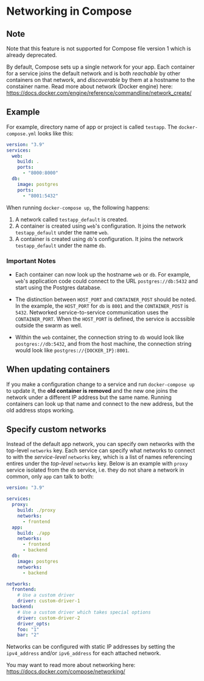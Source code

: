 # Networking in Compose

## Note

Note that this feature is not supported for Compose file version 1 which is already deprecated.

By default, Compose sets up a single network for your app. Each container for a service joins the default network and is both _reachable_ by other containers on that network, and _discoverable_ by them at a hostname to the constainer name. Read more about network (Docker engine) here: <https://docs.docker.com/engine/reference/commandline/network_create/>

## Example

For example, directory name of app or project is called `testapp`. The `docker-compose.yml` looks like this:

```yml
version: "3.9"
services:
  web:
    build: .
    ports:
      - "8000:8000"
  db:
    image: postgres
    ports:
      - "8001:5432"
```

When running `docker-compose up`, the following happens:

1. A network called `testapp_default` is created.
2. A container is created using `web`'s configuration. It joins the network `testapp_default` under the name `web`.
3. A container is created using `db`'s configuration. It joins the network `testapp_default` under the name `db`.

### Important Notes

- Each container can now look up the hostname `web` or `db`. For example, `web`'s application code could connect to the URL `postgres://db:5432` and start using the Postgres database.

- The distinction between `HOST_PORT` and `CONTAINER_POST` should be noted. In the example, the `HOST_PORT` for `db` is `8001` and the `CONTAINER_POST` is `5432`. Networked service-to-service communication uses the `CONTAINER_PORT`. When the `HOST_PORT` is defined, the service is accssible outside the swarm as well.

- Within the `web` container, the connection string to `db` would look like `postgres://db:5432`, and from the host machine, the connection string would look like `postgres://{DOCKER_IP}:8001`.

## When updating containers

If you make a configuration change to a service and run `docker-compose up` to update it, the **old container is removed** and the new one joins the network under a different IP address but the same name. Running containers can look up that name and connect to the new address, but the old address stops working.

## Specify custom networks

Instead of the default app network, you can specify own networks with the top-level `networks` key. Each service can specify what networks to connect to with the _service-level_ `networks` key, which is a list of names referencing entires under the _top-level_ `networks` key. Below is an example with `proxy` service isolated from the `db` service, i.e. they do not share a network in common, only `app` can talk to both:
```yml
version: "3.9"

services:
  proxy:
    build: ./proxy
    networks:
      - frontend
  app:
    build: ./app
    networks:
      - frontend
      - backend
  db:
    image: postgres
    networks:
      - backend

networks:
  frontend:
    # Use a custom driver
    driver: custom-driver-1
  backend:
    # Use a custom driver which takes special options
    driver: custom-driver-2
    driver_opts:
    foo: "1"
    bar: "2"
```

Networks can be configured with static IP addresses by setting the `ipv4_address` and/or `ipv6_address` for each attached network.

You may want to read more about networking here: <https://docs.docker.com/compose/networking/>